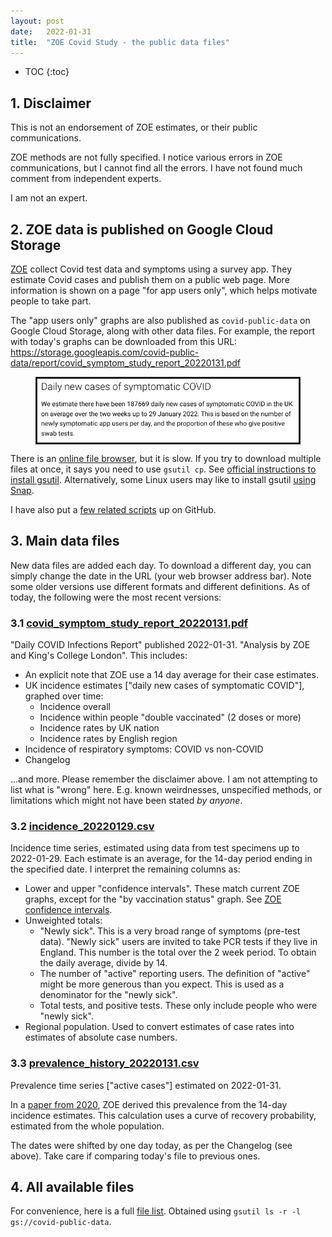 ```yaml
---
layout: post
date:   2022-01-31
title:  "ZOE Covid Study - the public data files"
---
```


* TOC
{:toc}

## 1. Disclaimer

This is not an endorsement of ZOE estimates, or their public communications.

ZOE methods are not fully specified.  I notice various errors in ZOE communications, but I cannot find all the errors.  I have not found much comment from independent experts. 

I am not an expert.

## 2. ZOE data is published on Google Cloud Storage

[ZOE][ZOE] collect Covid test data and symptoms using a survey app.  They estimate Covid cases and publish them on a public web page.  More information is shown on a page "for app users only", which helps motivate people to take part.

[ZOE]: https://en.wikipedia.org/wiki/COVID_Symptom_Study

The "app users only" graphs are also published as `covid-public-data` on Google Cloud Storage, along with other data files.  For example, the report with today's graphs can be downloaded from this URL:<br>
<https://storage.googleapis.com/covid-public-data/report/covid_symptom_study_report_20220131.pdf>

<figure style="border: solid"><img src="/assets/for-post/2022-01-31-zoe-covid-study/covid_symptom_study_report.png" alt="We estimate there have been 187669 daily new cases of symptomatic COVID in the UK on average over the two weeks up to 29 January 2022. This is based on the number of newly symptomatic app users per day, and the proportion of these who give positive swab tests."></figure>

There is an [online file browser][GS-browser], but it is slow.  If you try to download multiple files at once, it says you need to use `gsutil cp`.  See [official instructions to install gsutil][gsutil-install]. Alternatively, some Linux users may like to install gsutil [using Snap][google-cloud-sdk-snap].

I have also put a [few related scripts][my-scripts] up on GitHub.

[GS-browser]: https://console.cloud.google.com/storage/browser/covid-public-data;tab=objects?prefix=&forceOnObjectsSortingFiltering=false
[gsutil-install]: https://cloud.google.com/storage/docs/gsutil_install
[google-cloud-sdk-snap]: https://snapcraft.io/google-cloud-sdk
[my-scripts]: https://github.com/sourcejedi/nova-covid

## 3. Main data files

New data files are added each day.  To download a different day, you can simply change the date in the URL (your web browser address bar).  Note some older versions use different formats and different definitions.  As of today, the following were the most recent versions:

### 3.1 [covid_symptom_study_report_20220131.pdf][covid_symptom_study_report_20220131]

[covid_symptom_study_report_20220131]: https://storage.googleapis.com/covid-public-data/report/covid_symptom_study_report_20220131.pdf

"Daily COVID Infections Report" published 2022-01-31. "Analysis by ZOE and King's College London". This includes:

* An explicit note that ZOE use a 14 day average for their case estimates.
* UK incidence estimates \["daily new cases of symptomatic COVID"\], graphed over time:
  * Incidence overall
  * Incidence within people "double vaccinated" (2 doses or more)
  * Incidence rates by UK nation
  * Incidence rates by English region
* Incidence of respiratory symptoms: COVID vs non-COVID
* Changelog

...and more. Please remember the disclaimer above. I am not attempting to list what is "wrong" here. E.g. known weirdnesses, unspecified methods, or limitations which might not have been stated *by anyone*.

### 3.2 [incidence_20220129.csv][incidence_20220129]

[incidence_20220129]: https://storage.googleapis.com/covid-public-data/csv/incidence_20220129.csv

Incidence time series, estimated using data from test specimens up to 2022-01-29. Each estimate is an average, for the 14-day period ending in the specified date.  I interpret the remaining columns as:

* Lower and upper "confidence intervals". These match current ZOE graphs, except for the "by vaccination status" graph. See  [ZOE confidence intervals][ZOE-CI].
* Unweighted totals: 
  * "Newly sick". This is a very broad range of symptoms (pre-test data). "Newly sick" users are invited to take PCR tests if they live in England. This number is the total over the 2 week period. To obtain the daily average, divide by 14.
  * The number of "active" reporting users. The definition of "active" might be more generous than you expect. This is used as a denominator for the "newly sick".
  * Total tests, and positive tests. These only include people who were "newly sick".
* Regional population. Used to convert estimates of case rates into estimates of absolute case numbers.

[ZOE-CI]: /2022/02/27/zoe-covid-confidence-intervals.html

### 3.3 [prevalence_history_20220131.csv][prevalence_history_20220131]

[prevalence_history_20220131]: https://storage.googleapis.com/covid-public-data/csv/RevisedStats/prevalence_history_20220131.csv

Prevalence time series \["active cases"\] estimated on 2022-01-31.

In a [paper from 2020][ZOE-method-prevalence], ZOE derived this prevalence from the 14-day incidence estimates. This calculation uses a curve of recovery probability, estimated from the whole population.

The dates were shifted by one day today, as per the Changelog (see above). Take care if comparing today's file to previous ones.

[ZOE-method-prevalence]: /2022/02/02/zoe-covid-study-part-2-methods.html

## 4. All available files

For convenience, here is a full [file list][gsutil-ls]. Obtained using `gsutil ls -r -l gs://covid-public-data`.

[gsutil-ls]: /assets/for-post/2022-01-31-zoe-covid-study/gsutil-ls-recursive.txt
